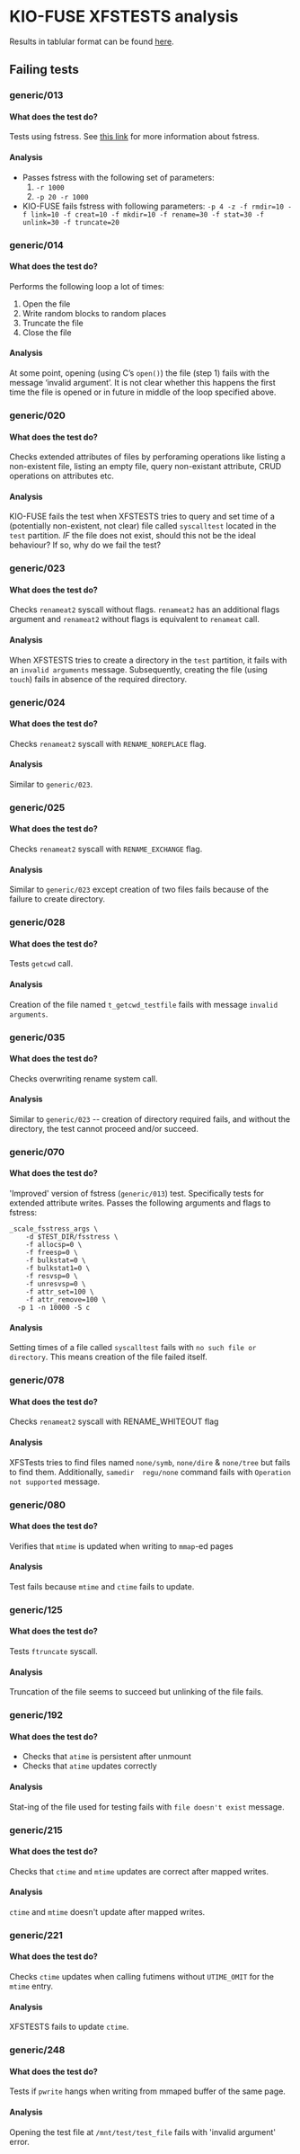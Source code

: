 # KIO-FUSE XFSTESTS analysis

Results in tablular format can be found [here](https://docs.google.com/spreadsheets/d/1LkeBuplbXXJxoXBS-ApsfA1trRLy1CB6PA5a8E1LyyY/edit?usp=sharing).

## Failing tests

### generic/013

#### What does the test do? 

Tests using fstress. See [this link](https://www2.cs.duke.edu/ari/fstress/) for more information about fstress.

#### Analysis

- Passes fstress with the following set of parameters: 
  1. `-r 1000`
  2. `-p 20 -r 1000`
- KIO-FUSE fails fstress with following parameters: `-p 4 -z -f rmdir=10 -f link=10 -f creat=10 -f mkdir=10 -f rename=30 -f stat=30 -f unlink=30 -f truncate=20`

### generic/014

#### What does the test do? 

Performs the following loop a lot of times:
1. Open the file
2. Write random blocks to random places
3. Truncate the file
4. Close the file


#### Analysis

At some point, opening (using C’s `open()`) the file (step 1) fails with the message ‘invalid argument’. It is not clear whether this happens the first time the file is opened or in future in middle of the loop specified above.


### generic/020

#### What does the test do? 

Checks extended attributes of files by perforaming operations like listing a non-existent file, listing an empty file, query non-existant attribute, CRUD operations on attributes etc.

#### Analysis

KIO-FUSE fails the test when XFSTESTS tries to query and set time of a (potentially non-existent, not clear) file called `syscalltest` located in the `test` partition. *IF* the file does not exist, should this not be the ideal behaviour? If so, why do we fail the test?

### generic/023

#### What does the test do? 

Checks `renameat2` syscall without flags. `renameat2` has an additional flags argument and `renameat2` without flags is equivalent to `renameat` call.

#### Analysis

When XFSTESTS tries to create a directory in the `test` partition, it fails with an `invalid arguments` message. Subsequently, creating the file (using `touch`) fails in absence of the required directory.

### generic/024

#### What does the test do? 

Checks `renameat2` syscall with `RENAME_NOREPLACE` flag.

#### Analysis

Similar to `generic/023`.

### generic/025

#### What does the test do? 

Checks `renameat2` syscall with `RENAME_EXCHANGE` flag.

#### Analysis

Similar to `generic/023` except creation of two files fails because of the failure to create directory.

### generic/028

#### What does the test do? 

Tests `getcwd` call.

#### Analysis

Creation of the file named `t_getcwd_testfile` fails with message `invalid arguments`.


### generic/035

#### What does the test do? 

Checks overwriting rename system call.

#### Analysis

Similar to `generic/023` -- creation of directory required fails, and without the directory, the test cannot proceed and/or succeed.


### generic/070

#### What does the test do? 

'Improved' version of fstress (`generic/013`) test. Specifically tests for extended attribute writes. Passes the following arguments and flags to fstress:
```
_scale_fsstress_args \
	-d $TEST_DIR/fsstress \
	-f allocsp=0 \
	-f freesp=0 \
	-f bulkstat=0 \
	-f bulkstat1=0 \
	-f resvsp=0 \
	-f unresvsp=0 \
	-f attr_set=100 \
	-f attr_remove=100 \
  -p 1 -n 10000 -S c
```

#### Analysis

Setting times of a file called `syscalltest` fails with `no such file or directory`. This means creation of the file failed itself.

### generic/078

#### What does the test do? 

Checks `renameat2` syscall with RENAME_WHITEOUT flag

#### Analysis

XFSTests tries to find files named `none/symb`, `none/dire` & `none/tree` but fails to find them. Additionally, `samedir  regu/none` command fails with `Operation not supported` message.

### generic/080

#### What does the test do? 

Verifies that `mtime` is updated when writing to `mmap`-ed pages

#### Analysis

Test fails because `mtime` and `ctime` fails to update.

### generic/125

#### What does the test do? 

Tests `ftruncate` syscall.

#### Analysis

Truncation of the file seems to succeed but unlinking of the file fails. 

### generic/192

#### What does the test do? 

- Checks that `atime` is persistent after unmount
- Checks that `atime` updates correctly

#### Analysis

Stat-ing of the file used for testing fails with `file doesn't exist` message.

### generic/215

#### What does the test do? 

Checks that `ctime` and `mtime` updates are correct after mapped writes.

#### Analysis

`ctime` and `mtime` doesn't update after mapped writes.

### generic/221

#### What does the test do? 

Checks `ctime` updates when calling futimens without `UTIME_OMIT` for the `mtime` entry.

#### Analysis

XFSTESTS fails to update `ctime`.

### generic/248

#### What does the test do? 

Tests if `pwrite` hangs when writing from mmaped buffer of the same page.

#### Analysis

Opening the test file at `/mnt/test/test_file` fails with 'invalid argument' error.
